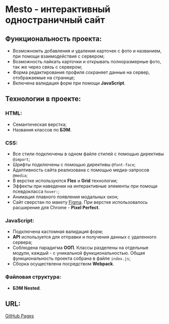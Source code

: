 # __Mesto - интерактивный одностраничный сайт__

## __Функциональность проекта:__
* Возможномть добавления и удаления карточек с фото и названием, при помощи взаимодействия с сервером;
* Возможность лайкать карточки и открывать полноразмерные фото, так же через связь с сервером;
* Форма редактирования профиля сохраняет данные на сервер, отображаемые на странице;
* Включена валидация форм при помощи __JavaScript__.

## __Технологии в проекте:__

### HTML:
* Семантическая верстка;
* Названия классов по __БЭМ__.

### CSS:
* Все стили подключены в одном файле стилей с помощью директивы `@import`;
* Шрифты подключены с помощью директивы `@font-face`;
* Адаптивность сайта реализована с помощью медиа-запросов `@media`;
* В верстке используются __Flex__ и __Grid__ технологии;
* Эффекты при наведении на интерактивные элементы при помощи псевдокласса `hover:`;
* Анимация плавного появления модальных окон;
* Сайт сверстан по макету [Figma](https://www.figma.com/file/2cn9N9jSkmxD84oJik7xL7/JavaScript.-Sprint-4?node-id=0%3A1). При верстке использовалось расширение для Chrome - __Pixel Perfect__.

### JavaScript:
* Подключена кастомная валидация форм;
* __API__ используется для отправки и получения данных с удаленного сервера;
* Соблюдена парадигма __ООП__. Классы разделены на отдельные модули, каждый - с уникальной функциональностью. Общая функциональность проекта собрана в файле `index.js`;
* Сборка осуществлена посредством __Webpack__.

### Файловая структура:
* __БЭМ Nested__.

## __URL:__
[GitHub Pages](https://staskudinow.github.io/mesto/)